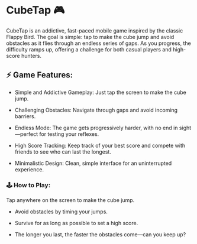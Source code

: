 # CubeTap 🎮 
CubeTap is an addictive, fast-paced mobile game inspired by the classic Flappy Bird. The goal is simple: tap to make the cube jump and avoid obstacles as it flies through an endless series of gaps. As you progress, the difficulty ramps up, offering a challenge for both casual players and high-score hunters.

## ⚡ Game Features:
- Simple and Addictive Gameplay: Just tap the screen to make the cube jump.

- Challenging Obstacles: Navigate through gaps and avoid incoming barriers.

- Endless Mode: The game gets progressively harder, with no end in sight—perfect for testing your reflexes.

- High Score Tracking: Keep track of your best score and compete with friends to see who can last the longest.

- Minimalistic Design: Clean, simple interface for an uninterrupted experience.

### 🕹️ How to Play:
Tap anywhere on the screen to make the cube jump.

- Avoid obstacles by timing your jumps.

- Survive for as long as possible to set a high score.

- The longer you last, the faster the obstacles come—can you keep up?

